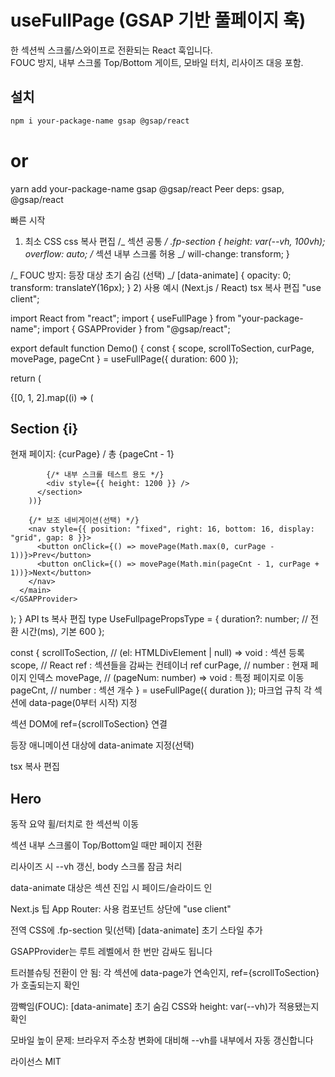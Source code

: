 # useFullPage (GSAP 기반 풀페이지 훅)

한 섹션씩 스크롤/스와이프로 전환되는 React 훅입니다.  
FOUC 방지, 내부 스크롤 Top/Bottom 게이트, 모바일 터치, 리사이즈 대응 포함.

## 설치

```bash
npm i your-package-name gsap @gsap/react
```

# or

yarn add your-package-name gsap @gsap/react
Peer deps: gsap, @gsap/react

빠른 시작

1. 최소 CSS
   css
   복사
   편집
   /_ 섹션 공통 _/
   .fp-section {
   height: var(--vh, 100vh);
   overflow: auto; /_ 섹션 내부 스크롤 허용 _/
   will-change: transform;
   }

/_ FOUC 방지: 등장 대상 초기 숨김 (선택) _/
[data-animate] {
opacity: 0;
transform: translateY(16px);
} 2) 사용 예시 (Next.js / React)
tsx
복사
편집
"use client";

import React from "react";
import { useFullPage } from "your-package-name";
import { GSAPProvider } from "@gsap/react";

export default function Demo() {
const { scope, scrollToSection, curPage, movePage, pageCnt } = useFullPage({ duration: 600 });

return (
<GSAPProvider>

<main ref={scope}>
{[0, 1, 2].map((i) => (
<section
key={i}
data-page={i}
ref={scrollToSection}
className="fp-section"
style={{ display: "grid", placeItems: "center" }} >
<h1 data-animate>Section {i}</h1>
<p data-animate>현재 페이지: {curPage} / 총 {pageCnt - 1}</p>

            {/* 내부 스크롤 테스트 용도 */}
            <div style={{ height: 1200 }} />
          </section>
        ))}

        {/* 보조 네비게이션(선택) */}
        <nav style={{ position: "fixed", right: 16, bottom: 16, display: "grid", gap: 8 }}>
          <button onClick={() => movePage(Math.max(0, curPage - 1))}>Prev</button>
          <button onClick={() => movePage(Math.min(pageCnt - 1, curPage + 1))}>Next</button>
        </nav>
      </main>
    </GSAPProvider>

);
}
API
ts
복사
편집
type UseFullpagePropsType = {
duration?: number; // 전환 시간(ms), 기본 600
};

const {
scrollToSection, // (el: HTMLDivElement | null) => void : 섹션 등록
scope, // React ref : 섹션들을 감싸는 컨테이너 ref
curPage, // number : 현재 페이지 인덱스
movePage, // (pageNum: number) => void : 특정 페이지로 이동
pageCnt, // number : 섹션 개수
} = useFullPage({ duration });
마크업 규칙
각 섹션에 data-page(0부터 시작) 지정

섹션 DOM에 ref={scrollToSection} 연결

등장 애니메이션 대상에 data-animate 지정(선택)

tsx
복사
편집

<section data-page={0} ref={scrollToSection} className="fp-section">
  <h2 data-animate>Hero</h2>
</section>
동작 요약
휠/터치로 한 섹션씩 이동

섹션 내부 스크롤이 Top/Bottom일 때만 페이지 전환

리사이즈 시 --vh 갱신, body 스크롤 잠금 처리

data-animate 대상은 섹션 진입 시 페이드/슬라이드 인

Next.js 팁
App Router: 사용 컴포넌트 상단에 "use client"

전역 CSS에 .fp-section 및(선택) [data-animate] 초기 스타일 추가

GSAPProvider는 루트 레벨에서 한 번만 감싸도 됩니다

트러블슈팅
전환이 안 됨: 각 섹션에 data-page가 연속인지, ref={scrollToSection}가 호출되는지 확인

깜빡임(FOUC): [data-animate] 초기 숨김 CSS와 height: var(--vh)가 적용됐는지 확인

모바일 높이 문제: 브라우저 주소창 변화에 대비해 --vh를 내부에서 자동 갱신합니다

라이선스
MIT
